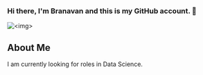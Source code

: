 ### Hi there, I'm Branavan and this is my GitHub account. 👋

<picture>
 <source media="(prefers-color-scheme: dark)" srcset="https://yt3.googleusercontent.com/ytc/AIdro_m3V3_PbQZqHbLpBgx3b_P6pQSJ4txm3vqzb0DE6tI=s176-c-k-c0x00ffffff-no-rj">
 <source media="(prefers-color-scheme: light)" srcset="https://yt3.googleusercontent.com/ytc/AIdro_m3V3_PbQZqHbLpBgx3b_P6pQSJ4txm3vqzb0DE6tI=s176-c-k-c0x00ffffff-no-rj">
 <img alt="<img>" src="https://yt3.googleusercontent.com/ytc/AIdro_m3V3_PbQZqHbLpBgx3b_P6pQSJ4txm3vqzb0DE6tI=s176-c-k-c0x00ffffff-no-rj">
</picture>

## About Me
I am currently looking for roles in Data Science.
<!--
**branavan96/branavan96** is a ✨ _special_ ✨ repository because its `README.md` (this file) appears on your GitHub profile.

Here are some ideas to get you started:

- 🔭 I’m currently working on ...
- 🌱 I’m currently learning ...
- 👯 I’m looking to collaborate on ...
- 🤔 I’m looking for help with ...
- 💬 Ask me about ...
- 📫 How to reach me: ...
- 😄 Pronouns: ...
- ⚡ Fun fact: ...
-->
